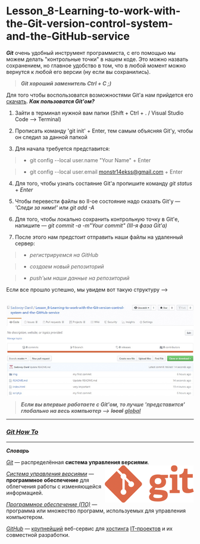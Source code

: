 # Lesson_8-Learning-to-work-with-the-Git-version-control-system-and-the-GitHub-service

_**Git**_ очень удобный инструмент программиста, с его помощью мы можем делать "контрольные точки" в нашем коде. Это можно назвать сохранением, но главное удобство в том, что в любой момент можно вернутся к любой его версии (ну если вы сохранились).

> _**Git хороший заменитель Ctrl + C ;)**_

Для того чтобы воспользоватся возможностями Git'а нам прийдется его [скачать](https://git-scm.com/). _**Как пользоватся Git'ом?**_

1) Зайти в терминал нужной вам папки (Shift + Ctrl + . / Visual Studio Code --> Terminal)

2) Прописать команду 'git init' + Enter, тем самым объясняя Git'у, чтобы он следил за данной папкой

3) Для начала требуется представится:
 
 > - git config --local user.name "Your Name" + Enter
 
 > - git config --local user.email monstr14ekss@gmail.com + Enter
 
 4) Для того, чтобы узнать состаяние Git'а пропишите команду _git status_ + _Enter_
 
 5) Чтобы перевести файлы во II-ое состояние надо сказать Git'у — _'Следи за ними!'_ или _git add -A_
 
 6) Для того, чтобы локально сохранить контрольную точку в Git'е, напишите — _git commit -a -m"Your commit" (III-я фаза Git'а)_
 
 7) После этого нам предстоит отправить наши файлы на удаленный сервер:
 
 > - _регистрируемся на GitHub_
 
 > - _создаем новый репозиторий_
 
 > - _push'ым наши данные на репозиторий_
 
 Если все прошло успешно, мы увидем вот такую структуру -->
 
 
 <p>&nbsp;&nbsp;&nbsp;&nbsp;&nbsp;&nbsp;&nbsp;&nbsp;&nbsp;&nbsp;&nbsp;&nbsp;&nbsp;&nbsp;&nbsp;
 <img src = '/img/screenshot.jpg' align = 'center'> </p>
 
 
 > _**Если вы впервые работаете с Git'ом, то лучше 'представится' глобально на весь компьютер -->**_ <s><i><b>local</i></b></s> <u><i><b>global</i></b></u>
 
<hr>

### [_Git How To_](https://githowto.com/ru)

<hr>

_**Словарь**_

[_Git_](https://ru.wikipedia.org/wiki/Git) —  распределённая **система управления версиями**. <img src = '/img/Git_Logo.png' align = 'right'>

[_Cистема управления версиями_](https://ru.wikipedia.org/wiki/%D0%A1%D0%B8%D1%81%D1%82%D0%B5%D0%BC%D0%B0_%D1%83%D0%BF%D1%80%D0%B0%D0%B2%D0%BB%D0%B5%D0%BD%D0%B8%D1%8F_%D0%B2%D0%B5%D1%80%D1%81%D0%B8%D1%8F%D0%BC%D0%B8) — **программное обеспечение** для облегчения работы с изменяющейся информацией.

[_Программное обеспечение (ПО)_]() — программа или множество программ, используемых для управления компьютером.

[_GitHub_](https://ru.wikipedia.org/wiki/GitHub) — [крупнейший](https://ru.wikipedia.org/wiki/%D0%92%D0%B5%D0%B1-%D1%81%D0%BB%D1%83%D0%B6%D0%B1%D0%B0) веб-сервис для [хостинга](https://ru.wikipedia.org/wiki/%D0%A5%D0%BE%D1%81%D1%82%D0%B8%D0%BD%D0%B3) [IT-проектов](https://ru.wikipedia.org/wiki/%D0%98%D0%BD%D1%84%D0%BE%D1%80%D0%BC%D0%B0%D1%86%D0%B8%D0%BE%D0%BD%D0%BD%D1%8B%D0%B5_%D1%82%D0%B5%D1%85%D0%BD%D0%BE%D0%BB%D0%BE%D0%B3%D0%B8%D0%B8) и их совместной разработки.

